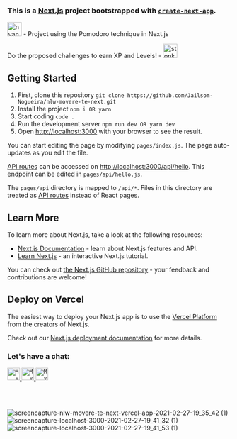 ### This is a [Next.js](https://nextjs.org/) project bootstrapped with [`create-next-app`](https://github.com/vercel/next.js/tree/canary/packages/create-next-app).

<img height="32" src="https://emojis.slackmojis.com/emojis/images/1450458551/184/nyancat_big.gif?1450458551" title="nyancat" alt="nyancat gif"/> - Project using the Pomodoro technique in Next.js

Do the proposed challenges to earn XP and Levels! - <img height="32" src="https://emojis.slackmojis.com/emojis/images/1589323974/9036/stonks.png?1589323974" title="stonks" alt="stonks gif"/>

## Getting Started

1. First, clone this repository ```git clone https://github.com/Jailsom-Nogueira/nlw-movere-te-next.git```
2. Install the project ```npm i OR yarn```
3. Start coding ```code .```
4. Run the development server ```npm run dev OR yarn dev```
5. Open [http://localhost:3000](http://localhost:3000) with your browser to see the result.

You can start editing the page by modifying `pages/index.js`. The page auto-updates as you edit the file.

[API routes](https://nextjs.org/docs/api-routes/introduction) can be accessed on [http://localhost:3000/api/hello](http://localhost:3000/api/hello). This endpoint can be edited in `pages/api/hello.js`.

The `pages/api` directory is mapped to `/api/*`. Files in this directory are treated as [API routes](https://nextjs.org/docs/api-routes/introduction) instead of React pages.

## Learn More

To learn more about Next.js, take a look at the following resources:

- [Next.js Documentation](https://nextjs.org/docs) - learn about Next.js features and API.
- [Learn Next.js](https://nextjs.org/learn) - an interactive Next.js tutorial.

You can check out [the Next.js GitHub repository](https://github.com/vercel/next.js/) - your feedback and contributions are welcome!

## Deploy on Vercel

The easiest way to deploy your Next.js app is to use the [Vercel Platform](https://vercel.com/new?utm_medium=default-template&filter=next.js&utm_source=create-next-app&utm_campaign=create-next-app-readme) from the creators of Next.js.

Check out our [Next.js deployment documentation](https://nextjs.org/docs/deployment) for more details.

### Let's have a chat:

<a href="https://www.linkedin.com/in/jailsom-nogueira" target='_blank'>
  <code><img title="LinkedIn" alt="My linkedin" width="28" src="https://emojis.slackmojis.com/emojis/images/1470343326/711/linkedin.png?1470343326" /></code>
</a>

<a href="mailto:jailsom.nogueira@gmail.com" target='_blank'>
  <code><img title="E-mail" alt="My e-mail" width="28" src="https://emojis.slackmojis.com/emojis/images/1450319444/38/gmail.png?1450319444" /></code>
</a>

<a href='https://wa.me/5527995792112?text=Olá%20Jay!%20Te%20achei%20pelo%20seu%20GitHub.' target='_blank'>
   <code><img title="Whatsapp" alt="My whatsapp" width="28" src="https://emojis.slackmojis.com/emojis/images/1534256857/4486/whatsapp.png?1534256857" /></code>
</a>

<br/><br/>

![screencapture-nlw-movere-te-next-vercel-app-2021-02-27-19_35_42 (1)](https://user-images.githubusercontent.com/65511670/109402378-39ce1700-7934-11eb-9941-b64e3256965c.png)
![screencapture-localhost-3000-2021-02-27-19_41_32 (1)](https://user-images.githubusercontent.com/65511670/109402380-3dfa3480-7934-11eb-95b8-277128e6457b.png)
![screencapture-localhost-3000-2021-02-27-19_41_53 (1)](https://user-images.githubusercontent.com/65511670/109402381-405c8e80-7934-11eb-9f42-6890fb8cfdf2.png)

